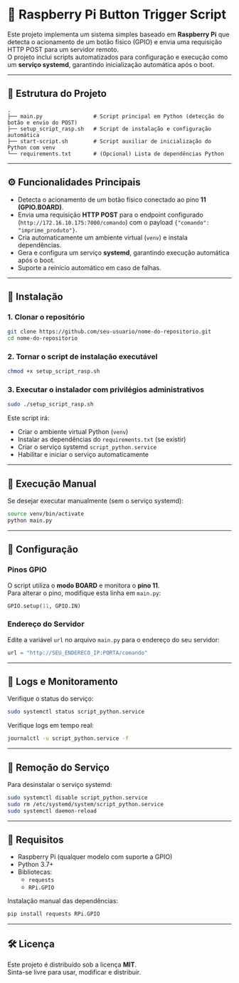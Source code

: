# 🧠 Raspberry Pi Button Trigger Script

Este projeto implementa um sistema simples baseado em **Raspberry Pi** que detecta o acionamento de um botão físico (GPIO) e envia uma requisição HTTP POST para um servidor remoto.  
O projeto inclui scripts automatizados para configuração e execução como um **serviço systemd**, garantindo inicialização automática após o boot.

---

## 📁 Estrutura do Projeto

```
.
├── main.py                # Script principal em Python (detecção do botão e envio do POST)
├── setup_script_rasp.sh   # Script de instalação e configuração automática
├── start-script.sh        # Script auxiliar de inicialização do Python com venv
└── requirements.txt       # (Opcional) Lista de dependências Python
```

---

## ⚙️ Funcionalidades Principais

- Detecta o acionamento de um botão físico conectado ao pino **11 (GPIO.BOARD)**.
- Envia uma requisição **HTTP POST** para o endpoint configurado (`http://172.16.10.175:7000/comando`) com o payload `{"comando": "imprime_produto"}`.
- Cria automaticamente um ambiente virtual (`venv`) e instala dependências.
- Gera e configura um serviço **systemd**, garantindo execução automática após o boot.
- Suporte a reinício automático em caso de falhas.

---

## 🚀 Instalação

### 1. Clonar o repositório

```bash
git clone https://github.com/seu-usuario/nome-do-repositorio.git
cd nome-do-repositorio
```

### 2. Tornar o script de instalação executável

```bash
chmod +x setup_script_rasp.sh
```

### 3. Executar o instalador com privilégios administrativos

```bash
sudo ./setup_script_rasp.sh
```

Este script irá:
- Criar o ambiente virtual Python (`venv`)
- Instalar as dependências do `requirements.txt` (se existir)
- Criar o serviço systemd `script_python.service`
- Habilitar e iniciar o serviço automaticamente

---

## 🔄 Execução Manual

Se desejar executar manualmente (sem o serviço systemd):

```bash
source venv/bin/activate
python main.py
```

---

## 🔧 Configuração

### Pinos GPIO

O script utiliza o **modo BOARD** e monitora o **pino 11**.  
Para alterar o pino, modifique esta linha em `main.py`:

```python
GPIO.setup(11, GPIO.IN)
```

### Endereço do Servidor

Edite a variável `url` no arquivo `main.py` para o endereço do seu servidor:

```python
url = "http://SEU_ENDERECO_IP:PORTA/comando"
```

---

## 🧰 Logs e Monitoramento

Verifique o status do serviço:

```bash
sudo systemctl status script_python.service
```

Verifique logs em tempo real:

```bash
journalctl -u script_python.service -f
```

---

## 🧼 Remoção do Serviço

Para desinstalar o serviço systemd:

```bash
sudo systemctl disable script_python.service
sudo rm /etc/systemd/system/script_python.service
sudo systemctl daemon-reload
```

---

## 🧩 Requisitos

- Raspberry Pi (qualquer modelo com suporte a GPIO)
- Python 3.7+
- Bibliotecas:
  - `requests`
  - `RPi.GPIO`

Instalação manual das dependências:

```bash
pip install requests RPi.GPIO
```

---

## 🛠️ Licença

Este projeto é distribuído sob a licença **MIT**.  
Sinta-se livre para usar, modificar e distribuir.
